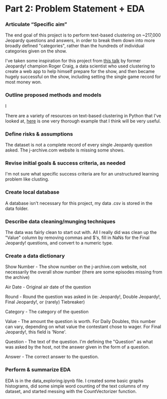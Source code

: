 # Part 2: Problem Statement + EDA

### Articulate “Specific aim”
The end goal of this project is to perform text-based clustering on ~217,000 Jeopardy questions and answers, in order to break them down into more broadly defined "categories", rather than the hundreds of individual categories given on the show.

I've taken some inspiration for this project from [this talk](https://vimeo.com/29001512) by former Jeopardy! champion Roger Craig, a data scientist who used clustering to create a web app to help himself prepare for the show, and then became hugely successful on the show, including setting the single game record for most money won.


### Outline proposed methods and models
I

There are a variety of resources on text-based clustering in Python that I've looked at, [here](http://brandonrose.org/clustering) is one very thorough example that I think will be very useful.


### Define risks & assumptions
The dataset is not a complete record of every single Jeopardy question asked. The j-archive.com website is missing some shows.


### Revise initial goals & success criteria, as needed
I'm not sure what specific success criteria are for an unstructured learning problem like clusting.


### Create local database
A database isn't necessary for this project, my data .csv is stored in the data folder.


### Describe data cleaning/munging techniques
The data was fairly clean to start out with. All I really did was clean up the "Value" column by removing commas and $'s, fill in NaNs for the Final Jeopardy! questions, and convert to a numeric type.


### Create a data dictionary
Show Number - The show number on the j-archive.com website, not necessarily the overall show number (there are some episodes missing from the archive)

Air Date - Original air date of the question

Round - Round the question was asked in (ie: Jeopardy!, Double Jeopardy!, Final Jeopardy!, or (rarely) Tiebreaker)

Category - The category of the question

Value - The amount the question is worth. For Daily Doubles, this number can vary, depending on what value the contestant chose to wager. For Final Jeopardy!, this field is 'None'.

Question - The text of the question. I'm defining the "Question" as what was asked by the host, not the answer given in the form of a question.

Answer - The correct answer to the question.


### Perform & summarize EDA
EDA is in the data_exploring.ipynb file. I created some basic graphs histograms, did some simple word counting of the text columns of my dataset, and started messing with the CountVectorizer function.